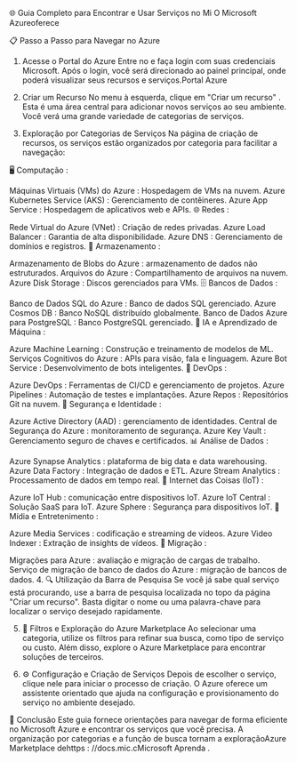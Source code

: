 🌐 Guia Completo para Encontrar e Usar Serviços no Mi
O Microsoft Azureoferece

📋 Passo a Passo para Navegar no Azure
1. Acesse o Portal do Azure
Entre no e faça login com suas credenciais Microsoft. Após o login, você será direcionado ao painel principal, onde poderá visualizar seus recursos e serviços.Portal Azure

2. Criar um Recurso
No menu à esquerda, clique em "Criar um recurso" . Esta é uma área central para adicionar novos serviços ao seu ambiente. Você verá uma grande variedade de categorias de serviços.

3. Exploração por Categorias de Serviços
Na página de criação de recursos, os serviços estão organizados por categoria para facilitar a navegação:

🖥 Computação :

Máquinas Virtuais (VMs) do Azure : Hospedagem de VMs na nuvem.
Azure Kubernetes Service (AKS) : Gerenciamento de contêineres.
Azure App Service : Hospedagem de aplicativos web e APIs.
🌐 Redes :

Rede Virtual do Azure (VNet) : Criação de redes privadas.
Azure Load Balancer : Garantia de alta disponibilidade.
Azure DNS : Gerenciamento de domínios e registros.
💾 Armazenamento :

Armazenamento de Blobs do Azure : armazenamento de dados não estruturados.
Arquivos do Azure : Compartilhamento de arquivos na nuvem.
Azure Disk Storage : Discos gerenciados para VMs.
🗄 Bancos de Dados :

Banco de Dados SQL do Azure : Banco de dados SQL gerenciado.
Azure Cosmos DB : Banco NoSQL distribuído globalmente.
Banco de Dados Azure para PostgreSQL : Banco PostgreSQL gerenciado.
🤖 IA e Aprendizado de Máquina :

Azure Machine Learning : Construção e treinamento de modelos de ML.
Serviços Cognitivos do Azure : APIs para visão, fala e linguagem.
Azure Bot Service : Desenvolvimento de bots inteligentes.
🚀 DevOps :

Azure DevOps : Ferramentas de CI/CD e gerenciamento de projetos.
Azure Pipelines : Automação de testes e implantações.
Azure Repos : Repositórios Git na nuvem.
🔐 Segurança e Identidade :

Azure Active Directory (AAD) : gerenciamento de identidades.
Central de Segurança do Azure : monitoramento de segurança.
Azure Key Vault : Gerenciamento seguro de chaves e certificados.
📊 Análise de Dados :

Azure Synapse Analytics : plataforma de big data e data warehousing.
Azure Data Factory : Integração de dados e ETL.
Azure Stream Analytics : Processamento de dados em tempo real.
📡 Internet das Coisas (IoT) :

Azure IoT Hub : comunicação entre dispositivos IoT.
Azure IoT Central : Solução SaaS para IoT.
Azure Sphere : Segurança para dispositivos IoT.
🎥 Mídia e Entretenimento :

Azure Media Services : codificação e streaming de vídeos.
Azure Video Indexer : Extração de insights de vídeos.
🔄 Migração :

Migrações para Azure : avaliação e migração de cargas de trabalho.
Serviço de migração de banco de dados do Azure : migração de bancos de dados.
4. 🔍 Utilização da Barra de Pesquisa
Se você já sabe qual serviço está procurando, use a barra de pesquisa localizada no topo da página "Criar um recurso". Basta digitar o nome ou uma palavra-chave para localizar o serviço desejado rapidamente.

5. 📑 Filtros e Exploração do Azure Marketplace
Ao selecionar uma categoria, utilize os filtros para refinar sua busca, como tipo de serviço ou custo. Além disso, explore o Azure Marketplace para encontrar soluções de terceiros.

6. ⚙️ Configuração e Criação de Serviços
Depois de escolher o serviço, clique nele para iniciar o processo de criação. O Azure oferece um assistente orientado que ajuda na configuração e provisionamento do serviço no ambiente desejado.

🏁 Conclusão
Este guia fornece orientações para navegar de forma eficiente no Microsoft Azure e encontrar os serviços que você precisa. A organização por categorias e a função de busca tornam a exploraçãoAzure Marketplace dehttps : //docs.mic.cMicrosoft Aprenda .

